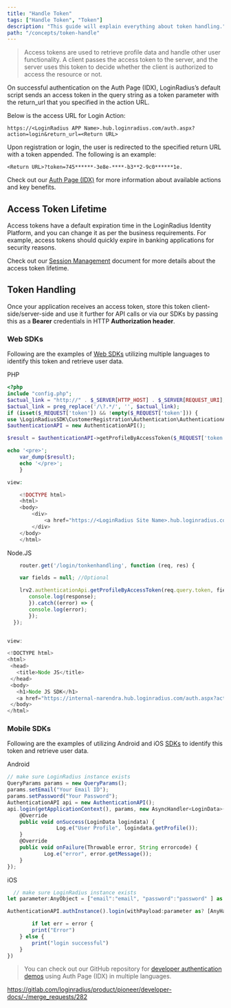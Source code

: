 ```yaml
---
title: "Handle Token"
tags: ["Handle Token", "Token"]
description: "This guide will explain everything about token handling."
path: "/concepts/token-handle"
---
```


> Access tokens are used to retrieve profile data and handle other user functionality. A client passes the access token to the server, and the server uses this token to decide whether the client is authorized to access the resource or not.


On successful authentication on the Auth Page (IDX), LoginRadius’s default script sends an access token in the query string as a token parameter with the return_url that you specified in the action URL. 

Below is the access URL for Login Action:

```
https://<LoginRadius APP Name>.hub.loginradius.com/auth.aspx?action=login&return_url=<Return URL>
```

Upon registration or login, the user is redirected to the specified return URL with a token appended. The following is an example: 

`<Return URL>?token=745******-3e8e-****-b3**2-9c0******1e.`


Check out our [Auth Page (IDX)](/concepts/idx-overview/) for more information about available actions and key benefits.

## Access Token Lifetime

Access tokens have a default expiration time in the LoginRadius Identity Platform, and you can change it as per the business requirements. For example, access tokens should quickly expire in banking applications for security reasons.

Check out our [Session Management](/security/session-management/) document for more details about the access token lifetime.

## Token Handling

Once your application receives an access token, store this token client-side/server-side and use it further for API calls or via our SDKs by passing this as a **Bearer** credentials in HTTP **Authorization header**.

### Web SDKs

Following are the examples of [Web SDKs](/sdk-libraries/overview/) utilizing multiple languages to identify this token and retrieve user data.

PHP
```PHP
<?php
include "config.php";
$actual_link = "http://" . $_SERVER[HTTP_HOST] . $_SERVER[REQUEST_URI];
$actual_link = preg_replace('/\?.*/', '', $actual_link);
if (isset($_REQUEST['token']) && !empty($_REQUEST['token'])) {
use \LoginRadiusSDK\CustomerRegistration\Authentication\AuthenticationAPI;
$authenticationAPI = new AuthenticationAPI(); 

$result = $authenticationAPI->getProfileByAccessToken($_REQUEST['token'],null);

echo '<pre>';
    var_dump($result);
    echo '</pre>';
    }

view:

    <!DOCTYPE html>
    <html>
    <body>
        <div>
            <a href="https://<LoginRadius Site Name>.hub.loginradius.com/auth.aspx?action=login&return_url=<Your Website Domain>.index.php">Login</a>
        </div>
    </body>
    </html>
```

Node.JS
```js
    router.get('/login/tonkenhandling', function (req, res) {

    var fields = null; //Optional

    lrv2.authenticationApi.getProfileByAccessToken(req.query.token, fields).then((response) => {
       console.log(response);
       }).catch((error) => {
       console.log(error);
       });
  });


view:

<!DOCTYPE html>
<html>
 <head>
   <title>Node JS</title>
 </head>
 <body>
   <h1>Node JS SDK</h1>
   <a href="https://internal-narendra.hub.loginradius.com/auth.aspx?action=login&return_url=http://localhost:3000/login/tonkenhandling">Login</a><p>To get the profile....</p>
 </body>
</html>
```

### Mobile SDKs

Following are the examples of utilizing Android and iOS [SDKs](/mobile-sdk-libraries/android-library/) to identify this token and retrieve user data.

Android

```js
// make sure LoginRadius instance exists
QueryParams params = new QueryParams();
params.setEmail("Your Email ID");
params.setPassword("Your Password");
AuthenticationAPI api = new AuthenticationAPI();
api.login(getApplicationContext(), params, new AsyncHandler<LoginData>() {
    @Override
    public void onSuccess(LoginData logindata) {
                Log.e("User Profile", logindata.getProfile());
    }
    @Override
    public void onFailure(Throwable error, String errorcode) {
            Log.e("error", error.getMessage());
    }
});
```

iOS
```js
  // make sure LoginRadius instance exists
let parameter:AnyObject = ["email":"email", "password":"password" ] as AnyObject

AuthenticationAPI.authInstance().login(withPayload:parameter as? [AnyHashable : Any], loginurl:nil, emailtemplate:nil, smstemplate:nil, g_recaptcha_response:nil,completionHandler: { (data, error) in

        if let err = error {
        print("Error")
    } else {
        print("login successful")
    }
})
```


> You can check out our GitHub repository for [developer authentication demos](https://github.com/LoginRadius/developer-authentication-demos) using Auth Page (IDX) in multiple languages.


https://gitlab.com/loginradius/product/pioneer/developer-docs/-/merge_requests/282
